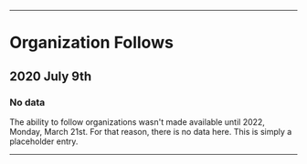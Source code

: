
***

# Organization Follows

## 2020 July 9th

### No data

The ability to follow organizations wasn't made available until 2022, Monday, March 21st. For that reason, there is no data here. This is simply a placeholder entry.

***
